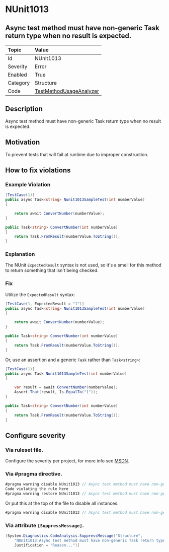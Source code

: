# NUnit1013
## Async test method must have non-generic Task return type when no result is expected.

| Topic    | Value
| :--      | :--
| Id       | NUnit1013
| Severity | Error
| Enabled  | True
| Category | Structure
| Code     | [TestMethodUsageAnalyzer](https://github.com/nunit/nunit.analyzers/blob/master/src/nunit.analyzers/TestMethodUsage/TestMethodUsageAnalyzer.cs)


## Description

Async test method must have non-generic Task return type when no result is expected.

## Motivation

To prevent tests that will fail at runtime due to improper construction.

## How to fix violations

### Example Violation

```csharp
[TestCase(1)]
public async Task<string> Nunit1013SampleTest(int numberValue)
{

    return await ConvertNumber(numberValue);
}

public Task<string> ConvertNumber(int numberValue)
{
    return Task.FromResult(numberValue.ToString());
}
```

### Explanation

The NUnit `ExpectedResult` syntax is not used, so it's a smell for this method to return something that isn't being checked.

### Fix

Utilize the `ExpectedResult` syntax:

```csharp
[TestCase(1, ExpectedResult = "1")]
public async Task<string> Nunit1013SampleTest(int numberValue)
{

    return await ConvertNumber(numberValue);
}

public Task<string> ConvertNumber(int numberValue)
{
    return Task.FromResult(numberValue.ToString());
}
```

Or, use an assertion and a generic `Task` rather than `Task<string>`:

```csharp
[TestCase(1)]
public async Task Nunit1013SampleTest(int numberValue)
{

    var result = await ConvertNumber(numberValue);
    Assert.That(result, Is.EqualTo("1"));
}

public Task<string> ConvertNumber(int numberValue)
{
    return Task.FromResult(numberValue.ToString());
}
```


<!-- start generated config severity -->
## Configure severity

### Via ruleset file.

Configure the severity per project, for more info see [MSDN](https://msdn.microsoft.com/en-us/library/dd264949.aspx).

### Via #pragma directive.
```C#
#pragma warning disable NUnit1013 // Async test method must have non-generic Task return type when no result is expected.
Code violating the rule here
#pragma warning restore NUnit1013 // Async test method must have non-generic Task return type when no result is expected.
```

Or put this at the top of the file to disable all instances.
```C#
#pragma warning disable NUnit1013 // Async test method must have non-generic Task return type when no result is expected.
```

### Via attribute `[SuppressMessage]`.

```C#
[System.Diagnostics.CodeAnalysis.SuppressMessage("Structure", 
    "NUnit1013:Async test method must have non-generic Task return type when no result is expected.",
    Justification = "Reason...")]
```
<!-- end generated config severity -->
